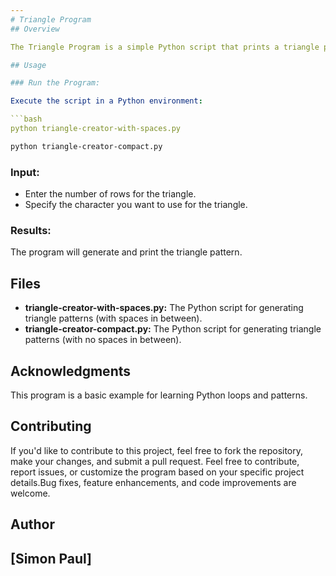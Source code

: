 ```yaml
---
# Triangle Program
## Overview

The Triangle Program is a simple Python script that prints a triangle pattern based on user input. The program prompts the user to enter the number of rows and the character to be used for the triangle. It then generates and displays the triangle pattern.

## Usage

### Run the Program:

Execute the script in a Python environment:

```bash
python triangle-creator-with-spaces.py
```

```bash
python triangle-creator-compact.py
```

### Input:

- Enter the number of rows for the triangle.
- Specify the character you want to use for the triangle.

### Results:

The program will generate and print the triangle pattern.

## Files

- **triangle-creator-with-spaces.py:** The Python script for generating triangle patterns (with spaces in between).
- **triangle-creator-compact.py:** The Python script for generating triangle patterns (with no spaces in between).

## Acknowledgments

This program is a basic example for learning Python loops and patterns.

## Contributing

If you'd like to contribute to this project, feel free to fork the repository, make your changes, and submit a pull request. Feel free to contribute, report issues, or customize the program based on your specific project details.Bug fixes, feature enhancements, and code improvements are welcome.
## Author

[Simon Paul]
---
```


